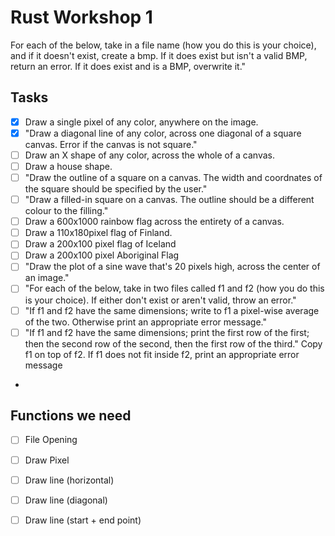 # Rust Workshop 1

For each of the below, take in a file name (how you do this is your
      choice), and if it doesn't exist, create a bmp. If it does exist but
      isn't a valid BMP, return an error. If it does exist and is a BMP,
      overwrite it."

## Tasks
- [x] Draw a single pixel of any color, anywhere on the image.
- [x] "Draw a diagonal line of any color, across one diagonal of a square
      canvas. Error if the canvas is not square."
- [ ] Draw an X shape of any color, across the whole of a canvas.
- [ ] Draw a house shape.
- [ ] "Draw the outline of a square on a canvas. The width and coordnates of
      the square should be specified by the user."
- [ ] "Draw a filled-in square on a canvas. The outline should be a different
      colour to the filling."
- [ ] Draw a 600x1000 rainbow flag across the entirety of a canvas.
- [ ] Draw a 110x180pixel flag of Finland.
- [ ] Draw a 200x100 pixel flag of Iceland
- [ ] Draw a 200x100 pixel Aboriginal Flag
- [ ] "Draw the plot of a sine wave that's 20 pixels high, across the center of
      an image."
- [ ] "For each of the below, take in two files called f1 and f2 (how you do
      this is your choice). If either don't exist or aren't valid, throw an
      error."
- [ ] "If f1 and f2 have the same dimensions; write to f1 a pixel-wise average
      of the two. Otherwise print an appropriate error message."
- [ ] "If f1 and f2 have the same dimensions; print the first row of the first;
      then the second row of the second, then the first row of the third." Copy
      f1 on top of f2. If f1 does not fit inside f2, print an appropriate error
      message
-


## Functions we need
- [ ] File Opening
- [ ] Draw Pixel
- [ ] Draw line (horizontal)
- [ ] Draw line (diagonal)
- [ ] Draw line (start + end point)

